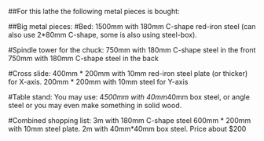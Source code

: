 ##For this lathe the following metal pieces is bought:

##Big metal pieces:
#Bed:
1500mm with 180mm C-shape red-iron steel (can also use 2*80mm C-shape, some is also using steel-box).

#Spindle tower for the chuck:
750mm with 180mm C-shape steel in the front
750mm with 180mm C-shape steel in the back

#Cross slide:
400mm * 200mm with 10mm red-iron steel plate (or thicker) for X-axis.
200mm * 200mm with 10mm steel for Y-axis

#Table stand:
You may use:
4*500mm with 40mm*40mm box steel, or angle steel or you may even make something in solid wood.



#Combined shopping list:
3m with 180mm C-shape steel
600mm * 200mm with 10mm steel plate.
2m with 40mm*40mm box steel.
Price about $200

